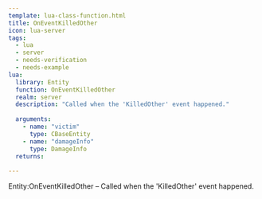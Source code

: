 ```yaml
---
template: lua-class-function.html
title: OnEventKilledOther
icon: lua-server
tags:
  - lua
  - server
  - needs-verification
  - needs-example
lua:
  library: Entity
  function: OnEventKilledOther
  realm: server
  description: "Called when the 'KilledOther' event happened."
  
  arguments:
    - name: "victim"
      type: CBaseEntity
    - name: "damageInfo"
      type: DamageInfo
  returns:
    
---
```


<div class="lua__search__keywords">
Entity:OnEventKilledOther &#x2013; Called when the 'KilledOther' event happened.
</div>
